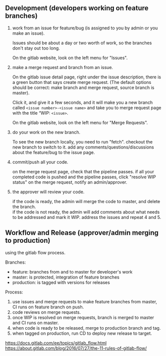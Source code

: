 ## Development (developers working on feature branches)
1. work from an issue for feature/bug (is assigned to you by admin or you make an issue).  

    Issues should be about a day or two worth of work, so the branches don't stay out too long.  

    On the gitlab website, look on the left menu for "Issues".

2. make a merge request and branch from an issue.  

    On the gitlab issue detail page, right under the issue description, there is a green button that says create merge request. (The default options should be correct: make branch and merge request, source branch is master).

    Click it, and give it a few seconds, and it will make you a new branch called `<issue number>-<issue name>` and take you to merge request page with the title “WIP: `<issue>`.  
    
    On the gitlab website, look on the left menu for "Merge Requests".

3. do your work on the new branch.  

    To see the new branch locally, you need to run "fetch". checkout the new branch to switch to it.
add any comments/questions/discussions about the feature/bug to the issue page.

4. commit/push all your code.  

    on the merge request page, check that the pipeline passes.
    if all your completed code is pushed and the pipeline passes, click "resolve WIP status" on the merge request, notify an admin/approver.

5. the approver will review your code.  

    if the code is ready, the admin will merge the code to master, and delete the branch.  
if the code is not ready, the admin will add comments about what needs to be addressed and mark it WIP. address the issues and repeat 4 and 5.


## Workflow and Release (approver/admin merging to production)
using the gitlab flow process.

Branches:
* feature: branches from and to master for developer's work
* master: is protected, integration of feature branches
* production: is tagged with versions for releases

Process:
1. use issues and merge requests to make feature branches from master, CI runs on feature branch on push.
2. code reviews on merge requests.
3. once WIP is resolved on merge requests, branch is merged to master and CI runs on master.
4. when code is ready to be released, merge to production branch and tag.
5. when tagged on production, run CD to deploy new release to target.

https://docs.gitlab.com/ee/topics/gitlab_flow.html
https://about.gitlab.com/blog/2016/07/27/the-11-rules-of-gitlab-flow/ 
